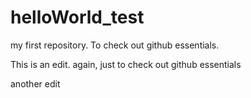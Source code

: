 # helloWorld_test
my first repository. To check out github essentials. 

This is an edit. again, just to check out github essentials

another edit  
